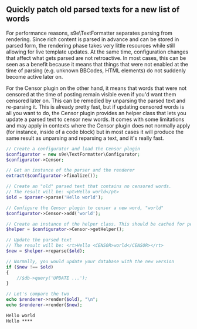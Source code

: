 ## Quickly patch old parsed texts for a new list of words

For performance reasons, s9e\TextFormatter separates parsing from rendering. Since rich content is parsed in advance and can be stored in parsed form, the rendering phase takes very little resources while still allowing for live template updates. At the same time, configuration changes that affect what gets parsed are not retroactive. In most cases, this can be seen as a benefit because it means that things that were not enabled at the time of parsing (e.g. unknown BBCodes, HTML elements) do not suddenly become active later on.

For the Censor plugin on the other hand, it means that words that were not censored at the time of posting remain visible even if you'd want them censored later on. This can be remedied by unparsing the parsed text and re-parsing it. This is already pretty fast, but if updating censored words is all you want to do, the Censor plugin provides an helper class that lets you update a parsed text to censor new words. It comes with some limitations and may apply in contexts where the Censor plugin does not normally apply (for instance, inside of a code block) but in most cases it will produce the same result as unparsing and reparsing a text, and it's really fast.

```php
// Create a configurator and load the Censor plugin
$configurator = new s9e\TextFormatter\Configurator;
$configurator->Censor;

// Get an instance of the parser and the renderer
extract($configurator->finalize());

// Create an "old" parsed text that contains no censored words.
// The result will be: <pt>Hello world</pt>
$old = $parser->parse('Hello world');

// Configure the Censor plugin to censor a new word, "world"
$configurator->Censor->add('world');

// Create an instance of the helper class. This should be cached for performance
$helper = $configurator->Censor->getHelper();

// Update the parsed text
// The result will be: <rt>Hello <CENSOR>world</CENSOR></rt>
$new = $helper->reparse($old);

// Normally, you would update your database with the new version
if ($new !== $old)
{
	//$db->query('UPDATE ...');
}

// Let's compare the two
echo $renderer->render($old), "\n";
echo $renderer->render($new);
```
```html
Hello world
Hello ****
```
